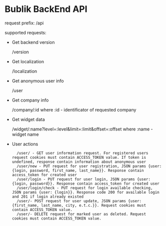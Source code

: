 # Bublik BackEnd API #

request prefix: /api

supported requests:

* Get backend version

	/version

* Get localization

	/localization

* Get anonymous user info

	/user

* Get company info

	/company/:id
	where :id - identificator of requested company

* Get widget data

	/widget/:name?level=:level&limit=:limit&offset=:offset
	where :name - widget name

* User actions

        /user/ - GET user information request. For registered users request cookies must contain ACCESS_TOKEN value. If token is undefined, response contain information about anonymous user
        /user/new - PUT request for user registration, JSON params {user: {login, password, first_name, last_name}}. Response contain access_token for created user
        /user/login - PUT request for user login, JSON params {user: {login, password}}. Response contain access_token for created user
        /user/login/check - PUT request for login available checking, JSON params {user: {login}}. Response code 200 for available login and 201 if login already existed
        /user/- POST request for user update, JSON params {user: {first_name, last_name, city, e.t.c.}}. Request cookies must contain ACCESS_TOKEN value. 
        /user/- DELETE request for marked user as deleted. Request cookies must contain ACCESS_TOKEN value. 